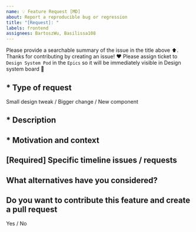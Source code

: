 ```yaml
---
name: 💡 Feature Request [MD]
about: Report a reproducible bug or regression
title: "[Request]: "
labels: frontend
assignees: BartoszWu, Basilissa108
---
```


Please provide a searchable summary of the issue in the title above ⬆️.
Thanks for contributing by creating an issue! ❤️
Please assign ticket to `Design System Pod` in the `Epics` so it will be immediately visible in Design system board 🙏

## &ast; Type of request 
<!-- What kind of request you are asking for. -->
Small design tweak / Bigger change / New component

## * Description
<!-- Provide a clear and concise description of what you want to happen. -->

## * Motivation and context
<!-- 
        Tell us why this change is needed or helpful, and what problem it may help to solve. 
        If possible add some business/product context to help us understand the request better. 
 -->

## [Required] Specific timeline issues / requests
<!-- 
        Is it blocking you? When will you need it approximately?
         If possible, please include links to the related product issues here. 
 -->

## What alternatives have you considered?

##  Do you want to contribute this feature and create a pull request
Yes  / No 